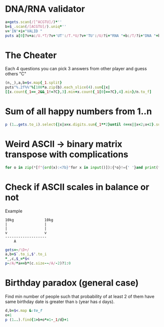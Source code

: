 # DNA/RNA validator
```ruby
a=gets.scan(/[^ACGTU]/)*''
b=$_.scan(/[ACGTU]/).uniq*''
v='IN'+i="VALID "
puts a[0]?v+a:/U.*T/?v+'UT':/T.*U/?v+'TU':/U/?i+"RNA "+b:/T/?i+"DNA "+b:i+"UNKNOWN "+b
```

# The Cheater

Each 4 questions you can pick 3 answers from other player and guess others "C"

```ruby
(n,_),a,b=$<.map{_1.split}
puts"%.2f%%"%[100*a.zip(b).each_slice(4).sum{|x|
[[x.count{_1==_2&&_1!=?C},3].min+x.count{_1[0]==?C},4].min}/n.to_f]
```

# Sum of all happy numbers from 1..n

```ruby
p (1..gets.to_i).select{|x|x=x.digits.sum{_1**2}until 4==x||x<2;x<2}.sum
```

# Weird ASCII -> binary matrix transpose with complications

```python
for o in zip(*[f"{ord(x):<7b}"for x in input()]):{*o}!={' '}and print(*o,sep='')
```

# Check if ASCII scales in balance or not

Example

```
10kg              10kg
|                 |
|                 |
v                 v
-------------------
    A
```

```ruby
gets=~/\D+/
a,b=$`.to_i,$'.to_i
*_,c,$_=*$<
p~/A/*a==b*(c.size-~/A/-2)?1:0
```

# Birthday paradox (general case)

Find min number of people such that probability of at least 2 of them have same birthday date is greater than `b` (year has `d` days).

```ruby
d,b=$<.map &:to_f
o=1
p (1..).find{1>b+o*=1-_1/d}+1
```
